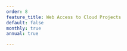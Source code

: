 ```yaml
---
order: 8
feature_title: Web Access to Cloud Projects
default: false
monthly: true
annual: true

---
```

